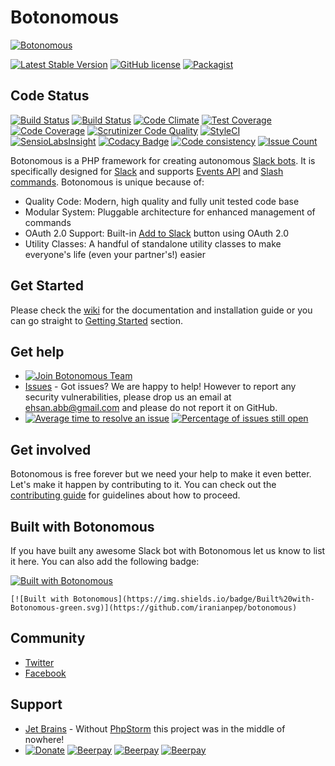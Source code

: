 # Botonomous
[![Botonomous](http://ajaxlivesearch.com/img/robo-256.png)](http://ajaxlivesearch.com/img/robo-256.png)

[![Latest Stable Version](https://poser.pugx.org/botonomous/botonomous/v/stable)](https://packagist.org/packages/botonomous/botonomous)
[![GitHub license](https://img.shields.io/badge/license-MIT-blue.svg)](https://raw.githubusercontent.com/iranianpep/botonomous/master/LICENSE)
[![Packagist](https://img.shields.io/packagist/dt/botonomous/botonomous.svg)](https://packagist.org/packages/botonomous/botonomous)

## Code Status

[![Build Status](https://travis-ci.org/iranianpep/botonomous.svg?branch=master)](https://travis-ci.org/iranianpep/botonomous)
[![Build Status](https://scrutinizer-ci.com/g/iranianpep/botonomous/badges/build.png?b=master)](https://scrutinizer-ci.com/g/iranianpep/botonomous/build-status/master)
[![Code Climate](https://codeclimate.com/github/iranianpep/botonomous/badges/gpa.svg)](https://codeclimate.com/github/iranianpep/botonomous)
[![Test Coverage](https://codeclimate.com/github/iranianpep/botonomous/badges/coverage.svg)](https://codeclimate.com/github/iranianpep/botonomous/coverage)
[![Code Coverage](https://scrutinizer-ci.com/g/iranianpep/botonomous/badges/coverage.png?b=master)](https://scrutinizer-ci.com/g/iranianpep/botonomous/?branch=master)
[![Scrutinizer Code Quality](https://scrutinizer-ci.com/g/iranianpep/botonomous/badges/quality-score.png?b=master)](https://scrutinizer-ci.com/g/iranianpep/botonomous/?branch=master)
[![StyleCI](https://styleci.io/repos/73189365/shield?branch=master)](https://styleci.io/repos/73189365)
[![SensioLabsInsight](https://insight.sensiolabs.com/projects/d9b77f1a-3d4a-423f-b473-30a25496f9a0/mini.png)](https://insight.sensiolabs.com/projects/d9b77f1a-3d4a-423f-b473-30a25496f9a0)
[![Codacy Badge](https://api.codacy.com/project/badge/Grade/039ffa789e6a4040b9b8d596ede07db4)](https://www.codacy.com/app/iranianpep/botonomous)
[![Code consistency](https://squizlabs.github.io/PHP_CodeSniffer/analysis/iranianpep/botonomous/grade.svg)](https://squizlabs.github.io/PHP_CodeSniffer/analysis/iranianpep/botonomous)
[![Issue Count](https://codeclimate.com/github/iranianpep/botonomous/badges/issue_count.svg)](https://codeclimate.com/github/iranianpep/botonomous)

Botonomous is a PHP framework for creating autonomous [Slack bots](https://api.slack.com/bot-users). It is specifically designed for [Slack](https://slack.com) and supports [Events API](https://api.slack.com/events-api) and [Slash commands](https://api.slack.com/slash-commands). Botonomous is unique because of:
* Quality Code: Modern, high quality and fully unit tested code base
* Modular System: Pluggable architecture for enhanced management of commands
* OAuth 2.0 Support: Built-in [Add to Slack](https://api.slack.com/docs/slack-button) button using OAuth 2.0
* Utility Classes: A handful of standalone utility classes to make everyone's life (even your partner's!) easier

## Get Started

Please check the [wiki](https://github.com/iranianpep/botonomous/wiki) for the documentation and installation guide or you can go straight to [Getting Started](https://github.com/iranianpep/botonomous/wiki/Getting-Started) section.

## Get help

* [![Join Botonomous Team](https://img.shields.io/badge/Slack-Join%20Team-green.svg)](http://botonomous.herokuapp.com/)
* [Issues](https://github.com/iranianpep/botonomous/issues) - Got issues? We are happy to help! However to report any security vulnerabilities, please drop us an email at ehsan.abb@gmail.com and please do not report it on GitHub.
* [![Average time to resolve an issue](http://isitmaintained.com/badge/resolution/iranianpep/botonomous.svg)](http://isitmaintained.com/project/iranianpep/botonomous "Average time to resolve an issue")
[![Percentage of issues still open](http://isitmaintained.com/badge/open/iranianpep/botonomous.svg)](http://isitmaintained.com/project/iranianpep/botonomous "Percentage of issues still open")

## Get involved

Botonomous is free forever but we need your help to make it even better. Let's make it happen by contributing to it. You can check out the [contributing guide](https://github.com/iranianpep/botonomous/blob/master/CONTRIBUTING.md) for guidelines about how to proceed.

## Built with Botonomous

If you have built any awesome Slack bot with Botonomous let us know to list it here. You can also add the following badge:

[![Built with Botonomous](https://img.shields.io/badge/Built%20with-Botonomous-green.svg)](https://github.com/iranianpep/botonomous)

```
[![Built with Botonomous](https://img.shields.io/badge/Built%20with-Botonomous-green.svg)](https://github.com/iranianpep/botonomous)
```

## Community

* [Twitter](https://twitter.com/botonomous)
* [Facebook](https://www.facebook.com/botonomous)

## Support

* [Jet Brains](https://www.jetbrains.com) - Without [PhpStorm](https://www.jetbrains.com/phpstorm) this project was in the middle of nowhere!
* [![Donate](https://img.shields.io/badge/Donate-PayPal-green.svg)](https://www.paypal.com/cgi-bin/webscr?cmd=_s-xclick&hosted_button_id=BXMKEZ23PX8K2)
[![Beerpay](https://beerpay.io/iranianpep/botonomous/badge.svg?style=beer-square)](https://beerpay.io/iranianpep/botonomous)  [![Beerpay](https://beerpay.io/iranianpep/botonomous/make-wish.svg?style=flat-square)](https://beerpay.io/iranianpep/botonomous?focus=wish)
[![Beerpay](https://img.shields.io/beerpay/iranianpep/botonomous.svg)](https://beerpay.io/iranianpep/botonomous)
